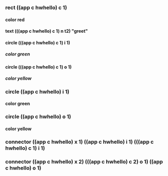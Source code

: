 ### rect ((app c hwhello) c 1)
#### color red
#### text (((app c hwhello) c 1) n t2) "greet"
#### circle (((app c hwhello) c 1) i 1)
##### color green
#### circle (((app c hwhello) c 1) o 1)
##### color yellow
### circle ((app c hwhello) i 1)
#### color green
### circle ((app c hwhello) o 1)
#### color yellow
### connector ((app c hwhello) x 1) ((app c hwhello) i 1) (((app c hwhello) c 1) i 1)
### connector ((app c hwhello) x 2) (((app c hwhello) c 2) o 1) ((app c hwhello) o 1)
